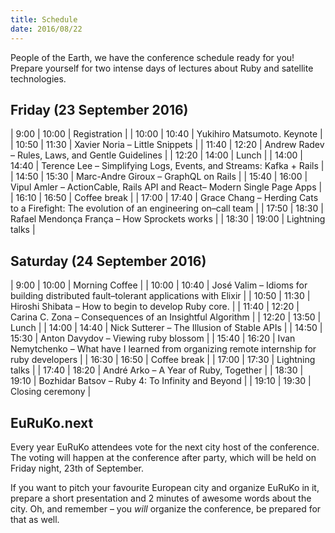 ```yaml
---
title: Schedule
date: 2016/08/22
---
```


People of the Earth, we have the conference schedule ready for you! Prepare
yourself for two intense days of lectures about Ruby and satellite
technologies.

## Friday (23 September 2016)

| 9:00  | 10:00 | Registration |
| 10:00 | 10:40 | Yukihiro Matsumoto. Keynote |
| 10:50 | 11:30 | Xavier Noria – Little Snippets |
| 11:40 | 12:20 | Andrew Radev – Rules, Laws, and Gentle Guidelines  |
| 12:20 | 14:00 | Lunch |
| 14:00 | 14:40 | Terence Lee – Simplifying Logs, Events, and Streams: Kafka + Rails |
| 14:50 | 15:30 | Marc-Andre Giroux – GraphQL on Rails |
| 15:40 | 16:00 | Vipul Amler – ActionCable, Rails API and React– Modern Single Page Apps |
| 16:10 | 16:50 | Coffee break |
| 17:00 | 17:40 | Grace Chang – Herding Cats to a Firefight: The evolution of an engineering on–call team |
| 17:50 | 18:30 | Rafael Mendonça França – How Sprockets works |
| 18:30 | 19:00 | Lightning talks |

## Saturday (24 September 2016)

| 9:00  | 10:00 | Morning Coffee |
| 10:00 | 10:40 | José Valim – Idioms for building distributed fault–tolerant applications with Elixir |
| 10:50 | 11:30 | Hiroshi Shibata – How to begin to develop Ruby core.  |
| 11:40 | 12:20 | Carina C. Zona – Consequences of an Insightful Algorithm |
| 12:20 | 13:50 | Lunch |
| 14:00 | 14:40 | Nick Sutterer – The Illusion of Stable APIs |
| 14:50 | 15:30 | Anton Davydov – Viewing ruby blossom |
| 15:40 | 16:20 | Ivan Nemytchenko – What have I learned from organizing remote internship for ruby developers |
| 16:30 | 16:50 | Coffee break |
| 17:00 | 17:30 | Lightning talks |
| 17:40 | 18:20 | André Arko – A Year of Ruby, Together |
| 18:30 | 19:10 | Bozhidar Batsov – Ruby 4: To Infinity and Beyond |
| 19:10 | 19:30 | Closing ceremony |

## EuRuKo.next

Every year EuRuKo attendees vote for the next city host of the conference.
The voting will happen at the conference after party, which will be held on
Friday night, 23th of September.

If you want to pitch your favourite European city and organize EuRuKo in it,
prepare a short presentation and 2 minutes of awesome words about the city.
Oh, and remember – you _will_ organize the conference, be prepared for that as
well.
